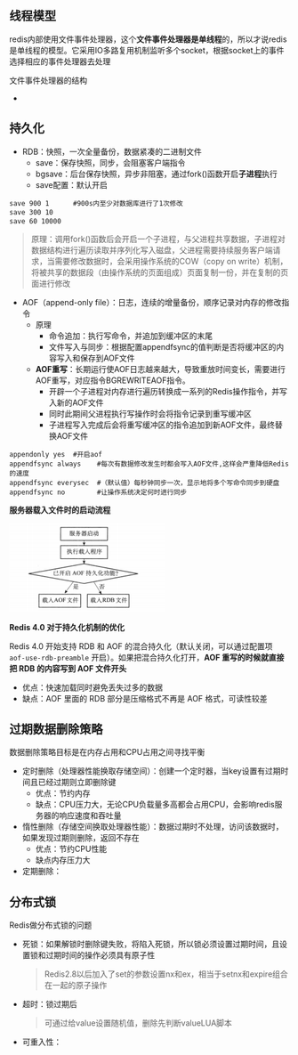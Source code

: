 ## 线程模型

redis内部使用文件事件处理器，这个**文件事件处理器是单线程**的，所以才说redis是单线程的模型。它采用IO多路复用机制监听多个socket，根据socket上的事件选择相应的事件处理器去处理

文件事件处理器的结构

- 

## 持久化

- RDB：快照，一次全量备份，数据紧凑的二进制文件
  - save：保存快照，同步，会阻塞客户端指令
  - bgsave：后台保存快照，异步非阻塞，通过fork()函数开启**子进程**执行
  - save配置：默认开启

```
save 900 1		#900s内至少对数据库进行了1次修改
save 300 10
save 60 10000
```

> 原理：调用fork()函数后会开启一个子进程，与父进程共享数据，子进程对数据结构进行遍历读取并序列化写入磁盘，父进程需要持续服务客户端请求，当需要修改数据时，会采用操作系统的COW（copy on write）机制，将被共享的数据段（由操作系统的页面组成）页面复制一份，并在复制的页面进行修改

- AOF（append-only file）：日志，连续的增量备份，顺序记录对内存的修改指令
  - 原理
    - 命令追加：执行写命令，并追加到缓冲区的末尾
    - 文件写入与同步：根据配置appendfsync的值判断是否将缓冲区的内容写入和保存到AOF文件
  - **AOF重写**：长期运行使AOF日志越来越大，导致重放时间变长，需要进行AOF重写，对应指令BGREWRITEAOF指令。
    - 开辟一个子进程对内存进行遍历转换成一系列的Redis操作指令，并写入新的AOF文件
    - 同时此期间父进程执行写操作时会将指令记录到重写缓冲区
    - 子进程写入完成后会将重写缓冲区的指令追加到新AOF文件，最终替换AOF文件

```
appendonly yes  #开启aof
appendfsync always    #每次有数据修改发生时都会写入AOF文件,这样会严重降低Redis的速度
appendfsync everysec  #（默认值）每秒钟同步一次，显示地将多个写命令同步到硬盘
appendfsync no        #让操作系统决定何时进行同步
```

**服务器载入文件时的启动流程**

![image-20200413133603373](images/image-20200413133603373-1586756169936.png)

**Redis 4.0 对于持久化机制的优化**

Redis 4.0 开始支持 RDB 和 AOF 的混合持久化（默认关闭，可以通过配置项 `aof-use-rdb-preamble` 开启）。如果把混合持久化打开，**AOF 重写的时候就直接把 RDB 的内容写到 AOF 文件开头**

- 优点：快速加载同时避免丢失过多的数据
- 缺点：AOF 里面的 RDB 部分是压缩格式不再是 AOF 格式，可读性较差

## 过期数据删除策略

数据删除策略目标是在内存占用和CPU占用之间寻找平衡

- 定时删除（处理器性能换取存储空间）：创建一个定时器，当key设置有过期时间且已经过期则立即删除键
  - 优点：节约内存
  - 缺点：CPU压力大，无论CPU负载量多高都会占用CPU，会影响redis服务器的响应速度和吞吐量
- 惰性删除（存储空间换取处理器性能）：数据过期时不处理，访问该数据时，如果发现过期则删除，返回不存在
  - 优点：节约CPU性能
  - 缺点内存压力大
- 定期删除：

## 分布式锁

Redis做分布式锁的问题

- 死锁：如果解锁时删除键失败，将陷入死锁，所以锁必须设置过期时间，且设置锁和过期时间的操作必须具有原子性

  > Redis2.8以后加入了set的参数设置nx和ex，相当于setnx和expire组合在一起的原子操作

- 超时：锁过期后

  > 可通过给value设置随机值，删除先判断valueLUA脚本

- 可重入性：